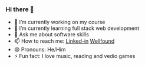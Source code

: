 ### Hi there 👋
- 🔭 I’m currently working on my course
- 🌱 I’m currently learning full stack web development
- 💬 Ask me about software skills
- 📫 How to reach me: [Linked-in](https://www.linkedin.com/in/james-zhou-a6584672/)  [Wellfound](https://wellfound.com/u/james-zhou-17)
- 😄 Pronouns: He/Him
- ⚡ Fun fact: I love music, reading and vedio games
<!--
**James7z/James7z** is a ✨ _special_ ✨ repository because its `README.md` (this file) appears on your GitHub profile.

Here are some ideas to get you started:
- 👯 I’m looking to collaborate on ...
- 🤔 I’m looking for help with ...

 -->
